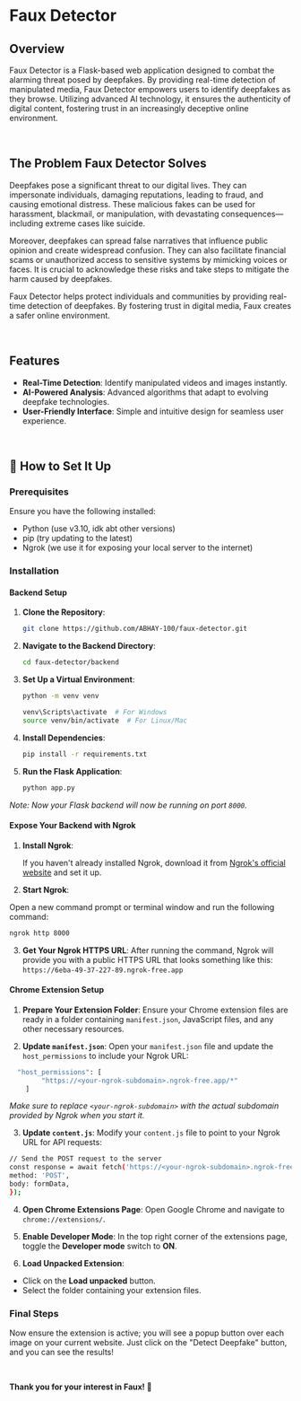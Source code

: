 # Faux Detector

## Overview

Faux Detector is a Flask-based web application designed to combat the alarming threat posed by deepfakes. By providing real-time detection of manipulated media, Faux Detector empowers users to identify deepfakes as they browse. Utilizing advanced AI technology, it ensures the authenticity of digital content, fostering trust in an increasingly deceptive online environment.

<br />


## The Problem Faux Detector Solves

Deepfakes pose a significant threat to our digital lives. They can impersonate individuals, damaging reputations, leading to fraud, and causing emotional distress. These malicious fakes can be used for harassment, blackmail, or manipulation, with devastating consequences—including extreme cases like suicide.

Moreover, deepfakes can spread false narratives that influence public opinion and create widespread confusion. They can also facilitate financial scams or unauthorized access to sensitive systems by mimicking voices or faces. It is crucial to acknowledge these risks and take steps to mitigate the harm caused by deepfakes.

Faux Detector helps protect individuals and communities by providing real-time detection of deepfakes. By fostering trust in digital media, Faux creates a safer online environment.

<br />


## Features

- **Real-Time Detection**: Identify manipulated videos and images instantly.
- **AI-Powered Analysis**: Advanced algorithms that adapt to evolving deepfake technologies.
- **User-Friendly Interface**: Simple and intuitive design for seamless user experience.

<br />


## 🔧 How to Set It Up 

### Prerequisites

Ensure you have the following installed:
- Python (use v3.10, idk abt other versions)
- pip (try updating to the latest)
- Ngrok (we use it for exposing your local server to the internet)

### Installation

#### Backend Setup

1. **Clone the Repository**:

    ```bash
    git clone https://github.com/ABHAY-100/faux-detector.git
    ```

2. **Navigate to the Backend Directory**:

    ```bash
    cd faux-detector/backend
    ```

3. **Set Up a Virtual Environment**:

    ```bash
    python -m venv venv

    venv\Scripts\activate  # For Windows
    source venv/bin/activate  # For Linux/Mac
    ```

4. **Install Dependencies**:

    ```bash
    pip install -r requirements.txt
    ```

5. **Run the Flask Application**:

    ```bash
    python app.py
    ```

*Note: Now your Flask backend will now be running on port `8000`.*

#### Expose Your Backend with Ngrok

1. **Install Ngrok**:

   If you haven't already installed Ngrok, download it from [Ngrok's official website](https://ngrok.com/download) and set it up.

2. **Start Ngrok**:

  Open a new command prompt or terminal window and run the following command:

  ```bash
  ngrok http 8000
  ```

3. **Get Your Ngrok HTTPS URL**:
After running the command, Ngrok will provide you with a public HTTPS URL that looks something like this: `https://6eba-49-37-227-89.ngrok-free.app`


#### Chrome Extension Setup

1. **Prepare Your Extension Folder**:
Ensure your Chrome extension files are ready in a folder containing `manifest.json`, JavaScript files, and any other necessary resources.

2. **Update `manifest.json`**:
Open your `manifest.json` file and update the `host_permissions` to include your Ngrok URL:

  ```bash
    "host_permissions": [
          "https://<your-ngrok-subdomain>.ngrok-free.app/*"
      ]
  ```
*Make sure to replace `<your-ngrok-subdomain>` with the actual subdomain provided by Ngrok when you start it.*

3. **Update `content.js`**:
Modify your `content.js` file to point to your Ngrok URL for API requests:

  ```bash
  // Send the POST request to the server
  const response = await fetch('https://<your-ngrok-subdomain>.ngrok-free.app/classify', {
  method: 'POST',
  body: formData,
  });
  ```

4. **Open Chrome Extensions Page**:
Open Google Chrome and navigate to `chrome://extensions/`.

5. **Enable Developer Mode**:
In the top right corner of the extensions page, toggle the **Developer mode** switch to **ON**.

6. **Load Unpacked Extension**:
- Click on the **Load unpacked** button.
- Select the folder containing your extension files.

### Final Steps

Now ensure the extension is active; you will see a popup button over each image on your current website. Just click on the "Detect Deepfake" button, and you can see the results!

<br />


**Thank you for your interest in Faux! 🤝**

